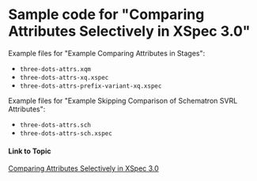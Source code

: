 # Sample code for "Comparing Attributes Selectively in XSpec 3.0"

Example files for "Example Comparing Attributes in Stages":

* `three-dots-attrs.xqm`
* `three-dots-attrs-xq.xspec`
* `three-dots-attrs-prefix-variant-xq.xspec`

Example files for "Example Skipping Comparison of Schematron SVRL Attributes":

* `three-dots-attrs.sch`
* `three-dots-attrs-sch.xspec`

#### Link to Topic
[Comparing Attributes Selectively in XSpec 3.0](https://medium.com/@xspectacles/comparing-attributes-selectively-in-xspec-3-0-f3a457fe8e04)
